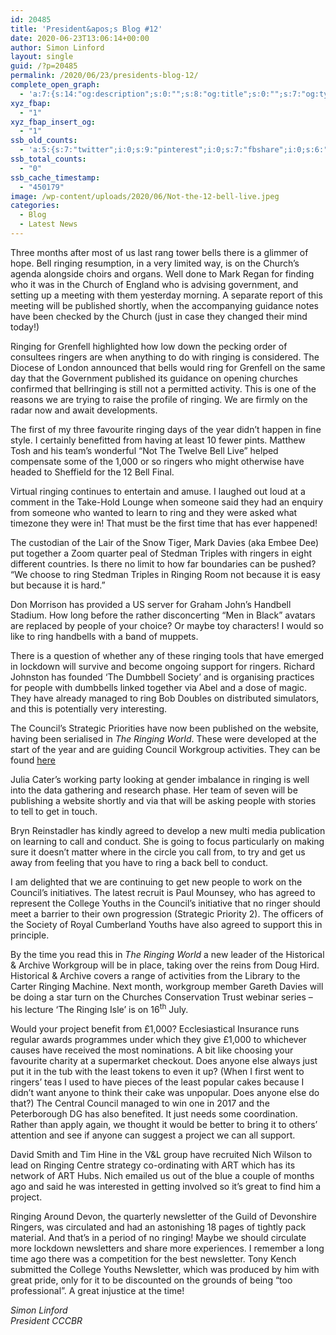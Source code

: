 ```yaml
---
id: 20485
title: 'President&apos;s Blog #12'
date: 2020-06-23T13:06:14+00:00
author: Simon Linford
layout: single
guid: /?p=20485
permalink: /2020/06/23/presidents-blog-12/
complete_open_graph:
  - 'a:7:{s:14:"og:description";s:0:"";s:8:"og:title";s:0:"";s:7:"og:type";s:0:"";s:12:"twitter:card";s:7:"summary";s:15:"twitter:creator";s:0:"";s:19:"twitter:description";s:0:"";s:8:"og:image";s:5:"20488";}'
xyz_fbap:
  - "1"
xyz_fbap_insert_og:
  - "1"
ssb_old_counts:
  - 'a:5:{s:7:"twitter";i:0;s:9:"pinterest";i:0;s:7:"fbshare";i:0;s:6:"reddit";i:0;s:6:"tumblr";N;}'
ssb_total_counts:
  - "0"
ssb_cache_timestamp:
  - "450179"
image: /wp-content/uploads/2020/06/Not-the-12-bell-live.jpeg
categories:
  - Blog
  - Latest News
---
```

Three months after most of us last rang tower bells there is a glimmer of hope. Bell ringing resumption, in a very limited way, is on the Church’s agenda alongside choirs and organs. Well done to Mark Regan for finding who it was in the Church of England who is advising government, and setting up a meeting with them yesterday morning. A separate report of this meeting will be published shortly, when the accompanying guidance notes have been checked by the Church (just in case they changed their mind today!)

Ringing for Grenfell highlighted how low down the pecking order of consultees ringers are when anything to do with ringing is considered. The Diocese of London announced that bells would ring for Grenfell on the same day that the Government published its guidance on opening churches confirmed that bellringing is still not a permitted activity. This is one of the reasons we are trying to raise the profile of ringing. We are firmly on the radar now and await developments.

The first of my three favourite ringing days of the year didn’t happen in fine style. I certainly benefitted from having at least 10 fewer pints. Matthew Tosh and his team’s wonderful “Not The Twelve Bell Live” helped compensate some of the 1,000 or so ringers who might otherwise have headed to Sheffield for the 12 Bell Final.

Virtual ringing continues to entertain and amuse. I laughed out loud at a comment in the Take-Hold Lounge when someone said they had an enquiry from someone who wanted to learn to ring and they were asked what timezone they were in! That must be the first time that has ever happened!

The custodian of the Lair of the Snow Tiger, Mark Davies (aka Embee Dee) put together a Zoom quarter peal of Stedman Triples with ringers in eight different countries. Is there no limit to how far boundaries can be pushed? “We choose to ring Stedman Triples in Ringing Room not because it is easy but because it is hard.”

Don Morrison has provided a US server for Graham John’s Handbell Stadium. How long before the rather disconcerting “Men in Black” avatars are replaced by people of your choice? Or maybe toy characters! I would so like to ring handbells with a band of muppets.

There is a question of whether any of these ringing tools that have emerged in lockdown will survive and become ongoing support for ringers. Richard Johnston has founded ‘The Dumbbell Society’ and is organising practices for people with dumbbells linked together via Abel and a dose of magic. They have already managed to ring Bob Doubles on distributed simulators, and this is potentially very interesting.

The Council’s Strategic Priorities have now been published on the website, having been serialised in _The Ringing World_. These were developed at the start of the year and are guiding Council Workgroup activities. They can be found <a href="/strategic-priorities-2020-and-beyond/" target="_blank" rel="noopener noreferrer"><u>here</u></a>

Julia Cater’s working party looking at gender imbalance in ringing is well into the data gathering and research phase. Her team of seven will be publishing a website shortly and via that will be asking people with stories to tell to get in touch.

Bryn Reinstadler has kindly agreed to develop a new multi media publication on learning to call and conduct. She is going to focus particularly on making sure it doesn’t matter where in the circle you call from, to try and get us away from feeling that you have to ring a back bell to conduct.

I am delighted that we are continuing to get new people to work on the Council’s initiatives. The latest recruit is Paul Mounsey, who has agreed to represent the College Youths in the Council’s initiative that no ringer should meet a barrier to their own progression (Strategic Priority 2). The officers of the Society of Royal Cumberland Youths have also agreed to support this in principle.

By the time you read this in _The Ringing World_ a new leader of the Historical & Archive Workgroup will be in place, taking over the reins from Doug Hird. Historical & Archive covers a range of activities from the Library to the Carter Ringing Machine. Next month, workgroup member Gareth Davies will be doing a star turn on the Churches Conservation Trust webinar series – his lecture ‘The Ringing Isle’ is on 16<sup>th</sup> July.

Would your project benefit from £1,000? Ecclesiastical Insurance runs regular awards programmes under which they give £1,000 to whichever causes have received the most nominations. A bit like choosing your favourite charity at a supermarket checkout. Does anyone else always just put it in the tub with the least tokens to even it up? (When I first went to ringers’ teas I used to have pieces of the least popular cakes because I didn’t want anyone to think their cake was unpopular. Does anyone else do that?) The Central Council managed to win one in 2017 and the Peterborough DG has also benefited. It just needs some coordination. Rather than apply again, we thought it would be better to bring it to others’ attention and see if anyone can suggest a project we can all support.

David Smith and Tim Hine in the V&L group have recruited Nich Wilson to lead on Ringing Centre strategy co-ordinating with ART which has its network of ART Hubs. Nich emailed us out of the blue a couple of months ago and said he was interested in getting involved so it’s great to find him a project.

Ringing Around Devon, the quarterly newsletter of the Guild of Devonshire Ringers, was circulated and had an astonishing 18 pages of tightly pack material. And that’s in a period of no ringing! Maybe we should circulate more lockdown newsletters and share more experiences. I remember a long time ago there was a competition for the best newsletter. Tony Kench submitted the College Youths Newsletter, which was produced by him with great pride, only for it to be discounted on the grounds of being “too professional”. A great injustice at the time!

_Simon Linford  
President CCCBR_
